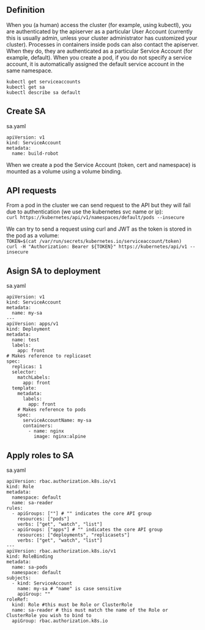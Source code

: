 ## Definition

When you (a human) access the cluster (for example, using kubectl), you are authenticated by the apiserver as a particular User Account (currently this is usually admin, unless your cluster administrator has customized your cluster). Processes in containers inside pods can also contact the apiserver. When they do, they are authenticated as a particular Service Account (for example, default). When you create a pod, if you do not specify a service account, it is automatically assigned the default service account in the same namespace.

`kubectl get serviceaccounts`  
`kubectl get sa`  
`kubectl describe sa default`  

## Create SA

sa.yaml
```
apiVersion: v1
kind: ServiceAccount
metadata:
  name: build-robot
```

When we create a pod the Service Account (token, cert and namespace) is mounted as a volume using a volume binding.

## API requests

From a pod in the cluster we can send request to the API but they will fail due to authentication (we use the kubernetes svc name or ip):  
`curl https://kubernetes/api/v1/namespaces/default/pods --insecure`  

We can try to send a request using curl and JWT as the token is stored in the pod as a volume:  
`TOKEN=$(cat /var/run/secrets/kubernetes.io/serviceaccount/token)`  
`curl -H "Authorization: Bearer ${TOKEN}" https://kubernetes/api/v1 --insecure`

## Asign SA to deployment

sa.yaml
```
apiVersion: v1
kind: ServiceAccount
metadata:
  name: my-sa
---
apiVersion: apps/v1
kind: Deployment
metadata:
  name: test
  labels:
    app: front
# Makes reference to replicaset
spec:
  replicas: 1
  selector:
    matchLabels:
      app: front
  template:
    metadata:
      labels:
        app: front
    # Makes reference to pods
    spec:
      serviceAccountName: my-sa
      containers:
        - name: nginx
          image: nginx:alpine
```

## Apply roles to SA

sa.yaml
```
apiVersion: rbac.authorization.k8s.io/v1
kind: Role
metadata:
  namespace: default
  name: sa-reader
rules:
  - apiGroups: [""] # "" indicates the core API group
    resources: ["pods"]
    verbs: ["get", "watch", "list"]
  - apiGroups: ["apps"] # "" indicates the core API group
    resources: ["deployments", "replicasets"]
    verbs: ["get", "watch", "list"]
---
apiVersion: rbac.authorization.k8s.io/v1
kind: RoleBinding
metadata:
  name: sa-pods
  namespace: default
subjects:
  - kind: ServiceAccount
    name: my-sa # "name" is case sensitive
    apiGroup: ""
roleRef:
  kind: Role #this must be Role or ClusterRole
  name: sa-reader # this must match the name of the Role or ClusterRole you wish to bind to
  apiGroup: rbac.authorization.k8s.io
```